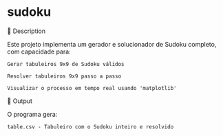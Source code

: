 # sudoku
📝 Description

Este projeto implementa um gerador e solucionador de Sudoku completo, com capacidade para:

    Gerar tabuleiros 9x9 de Sudoku válidos

    Resolver tabuleiros 9x9 passo a passo

    Visualizar o processo em tempo real usando 'matplotlib'

📝 Output

O programa gera:

    table.csv - Tabuleiro com o Sudoku inteiro e resolvido
